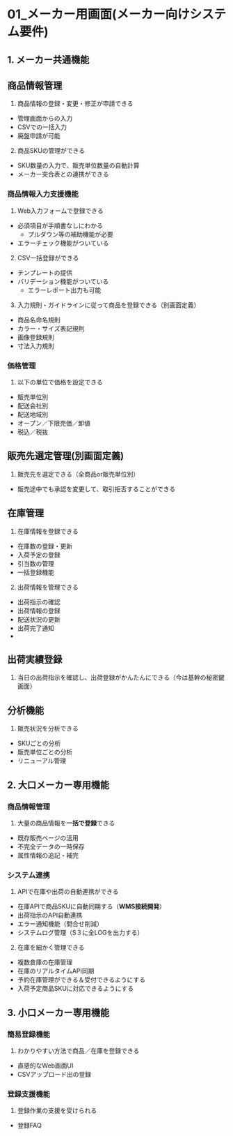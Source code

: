 # 01_メーカー用画面(メーカー向けシステム要件)

## 1. メーカー共通機能
## 商品情報管理
1. 商品情報の登録・変更・修正が申請できる
  - 管理画面からの入力
  - CSVでの一括入力
  - 廃盤申請が可能

2. 商品SKUの管理ができる
  - SKU数量の入力で、販売単位数量の自動計算
  - メーカー突合表との連携ができる

### 商品情報入力支援機能
1. Web入力フォームで登録できる
  - 必須項目が手順書なしにわかる
      - プルダウン等の補助機能が必要
  - エラーチェック機能がついている

2. CSV一括登録ができる
  - テンプレートの提供
  - バリデーション機能がついている
      - エラーレポート出力も可能

3. 入力規則・ガイドラインに従って商品を登録できる（別画面定義）
  - 商品名命名規則
  - カラー・サイズ表記規則
  - 画像登録規則
  - 寸法入力規則

### 価格管理
1. 以下の単位で価格を設定できる
  - 販売単位別
  - 配送会社別
  - 配送地域別
  - オープン／下限売価／卸値
  - 税込／税抜

## 販売先選定管理(別画面定義)
1. 販売先を選定できる（全商品or販売単位別）
  - 販売途中でも承認を変更して、取引拒否することができる


## 在庫管理
1. 在庫情報を登録できる
  - 在庫数の登録・更新
  - 入荷予定の登録
  - 引当数の管理
  - 一括登録機能

2. 出荷情報を管理できる
  - 出荷指示の確認
  - 出荷情報の登録
  - 配送状況の更新
  - 出荷完了通知
  - 
## 出荷実績登録
1. 当日の出荷指示を確認し、出荷登録がかんたんにできる（今は基幹の秘密鍵画面）

## 分析機能
1. 販売状況を分析できる
  - SKUごとの分析
  - 販売単位ごとの分析
  - リニューアル管理

## 2. 大口メーカー専用機能
### 商品情報管理
1. 大量の商品情報を**一括で登録**できる
  - 既存販売ページの活用
  - 不完全データの一時保存
  - 属性情報の追記・補完

### システム連携
1. APIで在庫や出荷の自動連携ができる
  - 在庫APIで商品SKUに自動同期する（**WMS接続開発**）
  - 出荷指示のAPI自動連携
  - エラー通知機能（問合せ削減）
  - システムログ管理（S３に全LOGを出力する）

2. 在庫を細かく管理できる
  - 複数倉庫の在庫管理
  - 在庫のリアルタイムAPI同期
  - 予約在庫管理ができる＆受付できるようにする
  - 入荷予定商品SKUに対応できるようにする


## 3. 小口メーカー専用機能
### 簡易登録機能
1. わかりやすい方法で商品／在庫を登録できる
  - 直感的なWeb画面UI
  - CSVアップロード出の登録

### 登録支援機能
1. 登録作業の支援を受けられる
  - 登録FAQ




